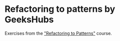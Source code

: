 # Refactoring to patterns by GeeksHubs

Exercises from the ["Refactoring to Patterns"](https://geekshubsacademy.com/cursos/refactoring-a-patrones) course.
